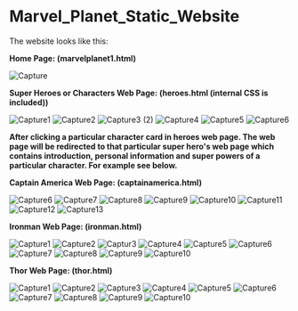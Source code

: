 # Marvel_Planet_Static_Website
The website looks like this:

**Home Page: (marvelplanet1.html)**

![Capture](https://user-images.githubusercontent.com/85679367/127656764-5cc68c50-59fe-4537-aa53-880ebb42526b.PNG)

**Super Heroes or Characters Web Page: (heroes.html (internal CSS is included))**

![Capture1](https://user-images.githubusercontent.com/85679367/127662546-3c4dee9e-c8c4-45e8-8f3c-f5da6b7b91a3.PNG)
![Capture2](https://user-images.githubusercontent.com/85679367/127663218-a570d4bb-97c0-4556-b0bf-f20e2f86f65a.PNG)
![Capture3 (2)](https://user-images.githubusercontent.com/85679367/127663883-833cc49e-b34e-461e-ad18-6c7f7e4812c9.PNG)
![Capture4](https://user-images.githubusercontent.com/85679367/127664411-fdb28191-cf0b-4736-aff9-f28dfbb86299.PNG)
![Capture5](https://user-images.githubusercontent.com/85679367/127665015-1fa90e7c-ace2-439f-834a-d0660c23d9f3.PNG)
![Capture6](https://user-images.githubusercontent.com/85679367/127665665-3211669f-9fb9-4a87-b753-0d116d9d8d71.PNG)

**After clicking a particular character card in heroes web page. The web page will be redirected to that particular super hero's web page which contains introduction, personal information and super powers of a particular character. For example see below.**

**Captain America Web Page: (captainamerica.html)**

![Capture6](https://user-images.githubusercontent.com/85679367/127732378-5c55d6aa-8cc4-4502-bb86-8d9c065234e4.PNG)
![Capture7](https://user-images.githubusercontent.com/85679367/127733913-53f46cd6-d44e-4730-a2fd-e67ba64ee0e0.PNG)
![Capture8](https://user-images.githubusercontent.com/85679367/127733992-8ed61202-ab84-4ce3-a2db-b2197644cffd.PNG)
![Capture9](https://user-images.githubusercontent.com/85679367/127734123-57349b58-9496-40ec-a62c-d4f435c57078.PNG)
![Capture10](https://user-images.githubusercontent.com/85679367/127734234-1171a7c7-cf6f-49f6-b840-e29c6817136d.PNG)
![Capture11](https://user-images.githubusercontent.com/85679367/127734232-3d71ceb8-d9f1-458d-820d-9a50b8a41230.PNG)
![Capture12](https://user-images.githubusercontent.com/85679367/127734231-707b0015-9b37-4c81-a097-b1747a96fce0.PNG)
![Capture13](https://user-images.githubusercontent.com/85679367/127734229-84408f30-b8a7-4570-aad5-012a479200e2.PNG)

**Ironman Web Page: (ironman.html)**

![Capture1](https://user-images.githubusercontent.com/85679367/127734571-741ea69b-eafd-4c9c-af76-e13228e17cb0.PNG)
![Capture2](https://user-images.githubusercontent.com/85679367/127734754-9804f0a8-1f13-4587-b3a3-cab4b94652fe.PNG)
![Captur3](https://user-images.githubusercontent.com/85679367/127734753-7713fdb3-de77-437c-85d4-6175c12870b9.PNG)
![Capture4](https://user-images.githubusercontent.com/85679367/127734752-60cb8f89-9290-4e2e-8329-ed6caad3fb15.PNG)
![Capture5](https://user-images.githubusercontent.com/85679367/127734751-ad63f002-96e8-4979-a299-05e45b16458e.PNG)
![Capture6](https://user-images.githubusercontent.com/85679367/127734750-0c8c6f85-b983-4408-a321-e35c4e6b8050.PNG)
![Capture7](https://user-images.githubusercontent.com/85679367/127734749-b953a88e-22d0-482a-a883-b8c784c8cbdc.PNG)
![Capture8](https://user-images.githubusercontent.com/85679367/127734748-df82f201-e1bf-467c-81ff-e820bb71725c.PNG)
![Capture9](https://user-images.githubusercontent.com/85679367/127734746-4ddcc57b-873b-4b7b-b077-dab42b17e5b2.PNG)
![Capture10](https://user-images.githubusercontent.com/85679367/127734744-3eef8115-de9a-4e28-9587-fececc888aa6.PNG)

**Thor Web Page: (thor.html)**

![Capture1](https://user-images.githubusercontent.com/85679367/127735357-41904ce1-2413-4e09-8a0e-e72b2f1a7b34.PNG)
![Capture2](https://user-images.githubusercontent.com/85679367/127735355-2a159f44-8840-4f79-b009-9d7e46aae240.PNG)
![Capture3](https://user-images.githubusercontent.com/85679367/127735353-f36e6878-db8e-4b10-8f93-44466e1de72e.PNG)
![Capture4](https://user-images.githubusercontent.com/85679367/127735352-e087fcfb-b26e-4074-b414-d3123b165493.PNG)
![Capture5](https://user-images.githubusercontent.com/85679367/127735349-f7a22677-7244-462b-afb1-1a24c4e67fb8.PNG)
![Capture6](https://user-images.githubusercontent.com/85679367/127735348-0876cdd1-e946-48c3-8b97-74a6f2303158.PNG)
![Capture7](https://user-images.githubusercontent.com/85679367/127735347-5b31b9b6-3f63-4e90-b6ce-0738043c6af1.PNG)
![Capture8](https://user-images.githubusercontent.com/85679367/127735346-7cadfc5c-043c-4fd7-bcc7-a4177ab4ba3d.PNG)
![Capture9](https://user-images.githubusercontent.com/85679367/127735345-e30ae585-8cfd-428d-8fa6-2634b301a938.PNG)
![Capture10](https://user-images.githubusercontent.com/85679367/127735344-ba1c4ab1-3cb5-49da-9336-dd396a88e388.PNG)
